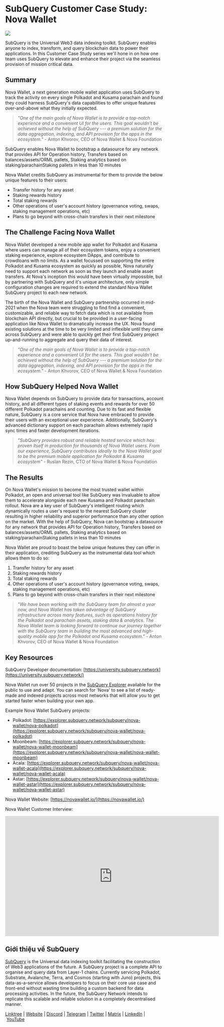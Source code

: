 # SubQuery Customer Case Study: Nova Wallet

![](https://miro.medium.com/max/1400/0*ypE3GClFYjuqVwrM)

SubQuery is the Universal Web3 data indexing toolkit. SubQuery enables anyone to index, transform, and query blockchain data to power their applications. In this Customer Case Study series we'll hone in on how one team uses SubQuery to elevate and enhance their project via the seamless provision of mission critical data.

## Summary

Nova Wallet, a next generation mobile wallet application uses SubQuery to track the activity on every single Polkadot and Kusama parachain and found they could harness SubQuery's data capabilities to offer unique features over-and-above what they initially expected.

> *"One of the main goals of Nova Wallet is to provide a top-notch experience and a convenient UI for the users. This goal wouldn't be achieved without the help of SubQuery --- a premium solution for the data aggregation, indexing, and API provision for the apps in the ecosystem."* - Anton Khvorov, CEO of Nova Wallet & Nova Foundation

SubQuery enables Nova Wallet to bootstrap a datasource for any network that provides API for Operation history, Transfers based on balances/assets/ORML pallets, Staking analytics based on staking/parachainStaking pallets in less than 10 minutes

Nova Wallet credits SubQuery as instrumental for them to provide the below unique features to their users:
- Transfer history for any asset
- Staking rewards history
- Total staking rewards
- Other operations of user's account history (governance voting, swaps, staking management operations, etc)
- Plans to go beyond with cross-chain transfers in their next milestone

## The Challenge Facing Nova Wallet

Nova Wallet developed a new mobile app wallet for Polkadot and Kusama where users can manage all of their ecosystem tokens, enjoy a convenient staking experience, explore ecosystem DApps, and contribute to crowdloans with no limits. As a wallet focussed on supporting the entire Polkadot and Kusama ecosystem as quickly as possible, Nova naturally need to support each network as soon as they launch and enable asset transfers. At Nova's inception this would have been virtually impossible, but by partnering with SubQuery and it's unique architecture, only simple configuration changes are required to extend the standard Nova Wallet SubQuery project to each new network.

The birth of the Nova Wallet and SubQuery partnership occurred in mid-2021 when the Nova team were struggling to find find a convenient, customizable, and reliable way to fetch data which is not available from blockchain API directly, but crucial to be provided in a user-facing application like Nova Wallet to dramatically increase the UX. Nova found existing solutions at the time to be very limited and inflexible until they came across SubQuery and were able to quickly get their first SubQuery project up-and-running to aggregate and query their data of interest.

> *"One of the main goals of Nova Wallet is to provide a top-notch experience and a convenient UI for the users. This goal wouldn't be achieved without the help of SubQuery --- a premium solution for the data aggregation, indexing, and API provision for the apps in the ecosystem."* - Anton Khvorov, CEO of Nova Wallet & Nova Foundation

## How SubQuery Helped Nova Wallet

Nova Wallet depends on SubQuery to provide data for transactions, account history, and all different types of staking events and rewards for over 50 different Polkadot parachains and counting. Due to its fast and flexible nature, SubQuery is a core service that Nova have embraced to provide their users with an exceptional user experience. Additionally, SubQuery's advanced dictionary support on each parachain allows extremely rapid sync times and faster development iterations.

> *"SubQuery provides robust and reliable hosted service which has proven itself in production for thousands of Nova Wallet users. From our experience, SubQuery contributes ideally to the Nova Wallet goal to be the premium mobile application for Polkadot & Kusama ecosystem"* - Ruslan Rezin, CTO of Nova Wallet & Nova Foundation

## The Results

On Nova Wallet's mission to become the most trusted wallet within Polkadot, an open and universal tool like SubQuery was invaluable to allow them to accelerate alongside each new Kusama and Polkadot parachain rollout. Nova are a key user of SubQuery's intelligent routing which dynamically routes a user's request to the nearest SubQuery cluster resulting in higher reliability and superior performance than any other option on the market. With the help of SubQuery, Nova can bootstrap a datasource for any network that provides API for Operation history, Transfers based on balances/assets/ORML pallets, Staking analytics based on staking/parachainStaking pallets in less than 10 minutes

Nova Wallet are proud to boast the below unique features they can offer in their application, crediting SubQuery as the instrumental data tool which allows them to do so:

1.  Transfer history for any asset
2.  Staking rewards history
3.  Total staking rewards
4.  Other operations of user's account history (governance voting, swaps, staking management operations, etc)
5.  Plans to go beyond with cross-chain transfers in their next milestone

> *"We have been working with the SubQuery team for almost a year now, and Nova Wallet has taken advantage of SubQuery infrastructure across many features, such as operations history for the Polkadot and parachain assets, staking data & analytics. The Nova Wallet team is looking forward to continue our journey together with the SubQuery team in building the most advanced and high-quality mobile app for the Polkadot and Kusama ecosystem."* - Anton Khvorov, CEO of Nova Wallet & Nova Foundation

## Key Resources

SubQuery Developer documentation: [https://university.subquery.network](https://university.subquery.network/)

Nova Wallet run over 50 projects in the [SubQuery Explorer](https://explorer.subquery.network/) available for the public to use and adapt. You can search for 'Nova' to see a list of ready-made and indexed projects across most networks that will allow you to get started faster when building your own app.

Example Nova Wallet SubQuery projects:

- Polkadot: [https://explorer.subquery.network/subquery/nova-wallet/nova-polkadot](https://explorer.subquery.network/subquery/nova-wallet/nova-polkadot)
- Moonbeam: [https://explorer.subquery.network/subquery/nova-wallet/nova-wallet-moonbeam](https://explorer.subquery.network/subquery/nova-wallet/nova-wallet-moonbeam)
- Acala: [https://explorer.subquery.network/subquery/nova-wallet/nova-wallet-acala](https://explorer.subquery.network/subquery/nova-wallet/nova-wallet-acala)
- Astar: [https://explorer.subquery.network/subquery/nova-wallet/nova-wallet-astar](https://explorer.subquery.network/subquery/nova-wallet/nova-wallet-astar)

Nova Wallet Website: [https://novawallet.io/](https://novawallet.io/)

Nova Wallet Customer Interview:

<iframe width="680" height="382" src="https://www.youtube.com/embed/D4B8oVvmgLw" title="YouTube video player" frameborder="0" allow="accelerometer; autoplay; clipboard-write; encrypted-media; gyroscope; picture-in-picture" allowfullscreen></iframe>

## Giới thiệu về SubQuery

[SubQuery](https://subquery.network/) is the Universal data indexing toolkit facilitating the construction of Web3 applications of the future. A SubQuery project is a complete API to organise and query data from Layer-1 chains. Currently servicing Polkadot, Substrate, Avalanche, Terra, and Cosmos (starting with Juno) projects, this data-as-a-service allows developers to focus on their core use case and front-end without wasting time building a custom backend for data processing activities. In the future, the SubQuery Network intends to replicate this scalable and reliable solution in a completely decentralised manner.

​​[Linktree](https://linktr.ee/subquerynetwork) | [Website](https://subquery.network/) | [Discord](https://discord.com/invite/78zg8aBSMG) | [Telegram](https://t.me/subquerynetwork) | [Twitter](https://twitter.com/subquerynetwork) | [Matrix](https://matrix.to/#/#subquery:matrix.org) | [LinkedIn](https://www.linkedin.com/company/subquery) | [YouTube](https://www.youtube.com/channel/UCi1a6NUUjegcLHDFLr7CqLw)

